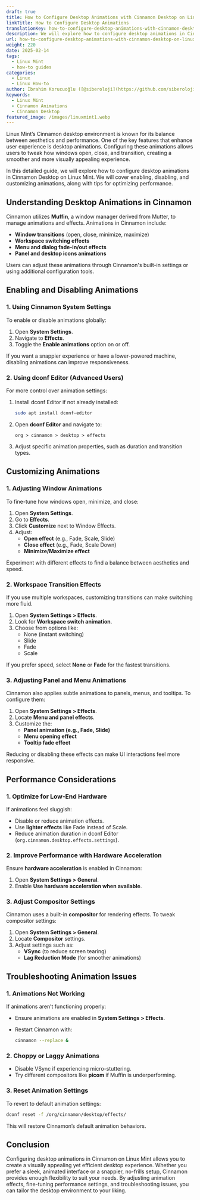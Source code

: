 ```yaml
---
draft: true
title: How to Configure Desktop Animations with Cinnamon Desktop on Linux Mint
linkTitle: How to Configure Desktop Animations
translationKey: how-to-configure-desktop-animations-with-cinnamon-desktop-on-linux-mint
description: We will explore how to configure desktop animations in Cinnamon Desktop on Linux Mint.
url: how-to-configure-desktop-animations-with-cinnamon-desktop-on-linux-mint
weight: 220
date: 2025-02-14
tags:
  - Linux Mint
  - how-to guides
categories:
  - Linux
  - Linux How-to
author: İbrahim Korucuoğlu ([@siberoloji](https://github.com/siberoloji))
keywords:
  - Linux Mint
  - Cinnamon Animations
  - Cinnamon Desktop
featured_image: /images/linuxmint1.webp
---
```

Linux Mint’s Cinnamon desktop environment is known for its balance between aesthetics and performance. One of the key features that enhance user experience is desktop animations. Configuring these animations allows users to tweak how windows open, close, and transition, creating a smoother and more visually appealing experience.

In this detailed guide, we will explore how to configure desktop animations in Cinnamon Desktop on Linux Mint. We will cover enabling, disabling, and customizing animations, along with tips for optimizing performance.

## Understanding Desktop Animations in Cinnamon

Cinnamon utilizes **Muffin**, a window manager derived from Mutter, to manage animations and effects. Animations in Cinnamon include:

- **Window transitions** (open, close, minimize, maximize)
- **Workspace switching effects**
- **Menu and dialog fade-in/out effects**
- **Panel and desktop icons animations**

Users can adjust these animations through Cinnamon's built-in settings or using additional configuration tools.

## Enabling and Disabling Animations

### 1. Using Cinnamon System Settings

To enable or disable animations globally:

1. Open **System Settings**.
2. Navigate to **Effects**.
3. Toggle the **Enable animations** option on or off.

If you want a snappier experience or have a lower-powered machine, disabling animations can improve responsiveness.

### 2. Using dconf Editor (Advanced Users)

For more control over animation settings:

1. Install dconf Editor if not already installed:

   ```bash
   sudo apt install dconf-editor
   ```

2. Open **dconf Editor** and navigate to:

   ```
   org > cinnamon > desktop > effects
   ```

3. Adjust specific animation properties, such as duration and transition types.

## Customizing Animations

### 1. Adjusting Window Animations

To fine-tune how windows open, minimize, and close:

1. Open **System Settings**.
2. Go to **Effects**.
3. Click **Customize** next to Window Effects.
4. Adjust:
   - **Open effect** (e.g., Fade, Scale, Slide)
   - **Close effect** (e.g., Fade, Scale Down)
   - **Minimize/Maximize effect**

Experiment with different effects to find a balance between aesthetics and speed.

### 2. Workspace Transition Effects

If you use multiple workspaces, customizing transitions can make switching more fluid.

1. Open **System Settings > Effects**.
2. Look for **Workspace switch animation**.
3. Choose from options like:
   - None (instant switching)
   - Slide
   - Fade
   - Scale

If you prefer speed, select **None** or **Fade** for the fastest transitions.

### 3. Adjusting Panel and Menu Animations

Cinnamon also applies subtle animations to panels, menus, and tooltips. To configure them:

1. Open **System Settings > Effects**.
2. Locate **Menu and panel effects**.
3. Customize the:
   - **Panel animation (e.g., Fade, Slide)**
   - **Menu opening effect**
   - **Tooltip fade effect**

Reducing or disabling these effects can make UI interactions feel more responsive.

## Performance Considerations

### 1. Optimize for Low-End Hardware

If animations feel sluggish:

- Disable or reduce animation effects.
- Use **lighter effects** like Fade instead of Scale.
- Reduce animation duration in dconf Editor (`org.cinnamon.desktop.effects.settings`).

### 2. Improve Performance with Hardware Acceleration

Ensure **hardware acceleration** is enabled in Cinnamon:

1. Open **System Settings > General**.
2. Enable **Use hardware acceleration when available**.

### 3. Adjust Compositor Settings

Cinnamon uses a built-in **compositor** for rendering effects. To tweak compositor settings:

1. Open **System Settings > General**.
2. Locate **Compositor** settings.
3. Adjust settings such as:
   - **VSync** (to reduce screen tearing)
   - **Lag Reduction Mode** (for smoother animations)

## Troubleshooting Animation Issues

### 1. Animations Not Working

If animations aren’t functioning properly:

- Ensure animations are enabled in **System Settings > Effects**.
- Restart Cinnamon with:

  ```bash
  cinnamon --replace &
  ```

### 2. Choppy or Laggy Animations

- Disable VSync if experiencing micro-stuttering.
- Try different compositors like **picom** if Muffin is underperforming.

### 3. Reset Animation Settings

To revert to default animation settings:

```bash
dconf reset -f /org/cinnamon/desktop/effects/
```

This will restore Cinnamon’s default animation behaviors.

## Conclusion

Configuring desktop animations in Cinnamon on Linux Mint allows you to create a visually appealing yet efficient desktop experience. Whether you prefer a sleek, animated interface or a snappier, no-frills setup, Cinnamon provides enough flexibility to suit your needs. By adjusting animation effects, fine-tuning performance settings, and troubleshooting issues, you can tailor the desktop environment to your liking.

